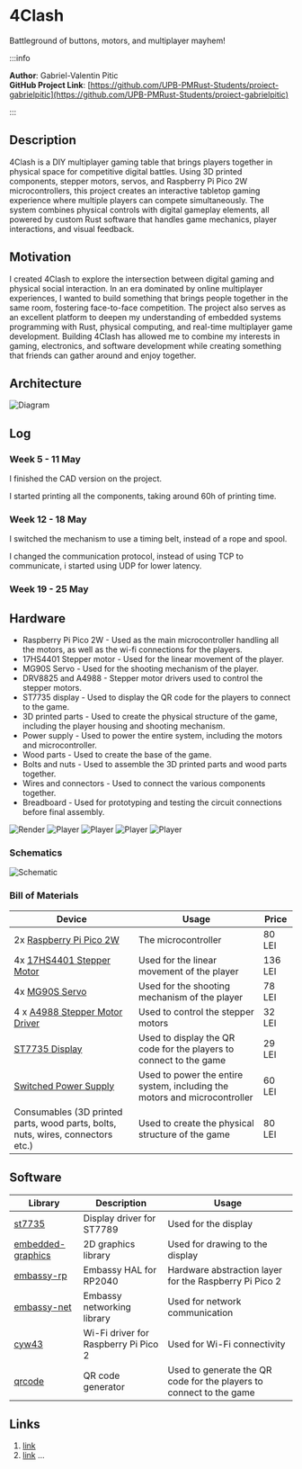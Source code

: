 # 4Clash
Battleground of buttons, motors, and multiplayer mayhem!

:::info 

**Author**: Gabriel-Valentin Pitic \
**GitHub Project Link**: [https://github.com/UPB-PMRust-Students/proiect-gabrielpitic](https://github.com/UPB-PMRust-Students/proiect-gabrielpitic)

:::

## Description

4Clash is a DIY multiplayer gaming table that brings players together in physical space for competitive digital battles. Using 3D printed components, stepper motors, servos, and Raspberry Pi Pico 2W microcontrollers, this project creates an interactive tabletop gaming experience where multiple players can compete simultaneously. The system combines physical controls with digital gameplay elements, all powered by custom Rust software that handles game mechanics, player interactions, and visual feedback.

## Motivation

I created 4Clash to explore the intersection between digital gaming and physical social interaction. In an era dominated by online multiplayer experiences, I wanted to build something that brings people together in the same room, fostering face-to-face competition. The project also serves as an excellent platform to deepen my understanding of embedded systems programming with Rust, physical computing, and real-time multiplayer game development. Building 4Clash has allowed me to combine my interests in gaming, electronics, and software development while creating something that friends can gather around and enjoy together.

## Architecture 
![Diagram](4Clash_Architecture.svg) 

## Log

<!-- write your progress here every week -->

### Week 5 - 11 May

I finished the CAD version on the project.

I started printing all the components, taking around 60h of printing time.

### Week 12 - 18 May

I switched the mechanism to use a timing belt, instead of a rope and spool.

I changed the communication protocol, instead of using TCP to communicate, i started using UDP for lower latency.

### Week 19 - 25 May

## Hardware

- Raspberry Pi Pico 2W - Used as the main microcontroller handling all the motors, as well as the wi-fi connections for the players.
- 17HS4401 Stepper motor - Used for the linear movement of the player.
- MG90S Servo - Used for the shooting mechanism of the player.
- DRV8825 and A4988 - Stepper motor drivers used to control the stepper motors.
- ST7735 display - Used to display the QR code for the players to connect to the game.
- 3D printed parts - Used to create the physical structure of the game, including the player housing and shooting mechanism.
- Power supply - Used to power the entire system, including the motors and microcontroller.
- Wood parts - Used to create the base of the game.
- Bolts and nuts - Used to assemble the 3D printed parts and wood parts together.
- Wires and connectors - Used to connect the various components together.
- Breadboard - Used for prototyping and testing the circuit connections before final assembly.

![Render](4Clash_Render.webp) 
![Player](Player_1.webp)
![Player](Player_2.webp)
![Player](Player_3.webp)
![Player](Player_4.webp)

### Schematics

![Schematic](4Clash_Schematic.svg)

### Bill of Materials

<!-- Fill out this table with all the hardware components that you might need.

The format is 
```
| [Device](link://to/device) | This is used ... | [price](link://to/store) |

```

-->

| Device | Usage | Price |
|--------|--------|-------|
| 2x [Raspberry Pi Pico 2W](https://www.optimusdigital.ro/ro/placi-raspberry-pi/13327-raspberry-pi-pico-2-w.html) | The microcontroller | 80 LEI |
| 4x [17HS4401 Stepper Motor](https://www.optimusdigital.ro/ro/motoare-motoare-pas-cu-pas/5057-motor-pas-cu-pas-17hs4401-17-a-40-ncm.html) | Used for the linear movement of the player | 136 LEI |
| 4x [MG90S Servo](https://www.optimusdigital.ro/ro/motoare-servomotoare/271-servomotor-mg90s.html) | Used for the shooting mechanism of the player | 78 LEI |
| 4 x [A4988 Stepper Motor Driver](https://www.optimusdigital.ro/ro/drivere-de-motoare-pas-cu-pas/866-driver-pentru-motoare-pas-cu-pas-a4988-rosu.html) | Used to control the stepper motors | 32 LEI |
| [ST7735 Display](https://www.amazon.de/GERUI-Display-Module-Screen-ST7735/dp/B0CWN27HVB/ref=sr_1_14_sspa) | Used to display the QR code for the players to connect to the game | 29 LEI |
| [Switched Power Supply](https://www.optimusdigital.ro/ro/surse-ac-dc-de-12-v/1947-sursa-de-tensiune-in-comutaie-12v-15a-180-w.html) | Used to power the entire system, including the motors and microcontroller | 60 LEI |
| Consumables (3D printed parts, wood parts, bolts, nuts, wires, connectors etc.) | Used to create the physical structure of the game | 80 LEI |

## Software

| Library | Description | Usage |
|---------|-------------|-------|
| [st7735](https://docs.rs/st7735/latest/st7735/) | Display driver for ST7789 | Used for the display |
| [embedded-graphics](https://github.com/embedded-graphics/embedded-graphics) | 2D graphics library | Used for drawing to the display |
| [embassy-rp](https://crates.io/crates/embassy-rp) | Embassy HAL for RP2040 | Hardware abstraction layer for the Raspberry Pi Pico 2 |
| [embassy-net](https://crates.io/crates/embassy-net) | Embassy networking library | Used for network communication |
| [cyw43](https://crates.io/crates/cyw43/0.1.0) | Wi-Fi driver for Raspberry Pi Pico 2 | Used for Wi-Fi connectivity |
| [qrcode](https://crates.io/crates/qrcode) | QR code generator | Used to generate the QR code for the players to connect to the game |

## Links

<!-- Add a few links that inspired you and that you think you will use for your project -->

1. [link](https://example.com)
2. [link](https://example3.com)
...
